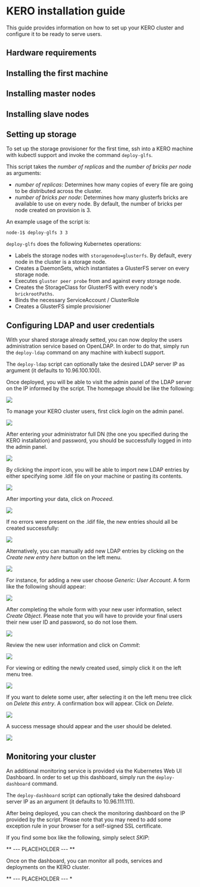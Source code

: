 # KERO installation guide

This guide provides information on how to set up your KERO cluster and configure it to be ready to serve users.

## Hardware requirements

## Installing the first machine

## Installing master nodes

## Installing slave nodes

## Setting up storage

To set up the storage provisioner for the first time, ssh into a KERO machine with kubectl support and invoke the command `deploy-glfs`.
 
This script takes the _number of replicas_ and the _number of bricks per node_ as arguments:

* _number of replicas_: Determines how many copies of every file are going to be distributed across the cluster.
* _number of bricks per node_: Determines how many glusterfs bricks are available to use on every node. By default, the number of bricks per node created on provision is 3.

An example usage of the script is:
```
node-1$ deploy-glfs 3 3
```

`deploy-glfs` does the following Kubernetes operations:
* Labels the storage nodes with `storagenode=glusterfs`. By default, every node in the cluster is a storage node.
* Creates a DaemonSets, which instantiates a GlusterFS server on every storage node.
* Executes `gluster peer probe` from and against every storage node.
* Creates the StorageClass for GlusterFS with every node's `brickrootPaths`.
* Binds the necessary ServiceAccount / ClusterRole
* Creates a GlusterFS simple provisioner

## Configuring LDAP and user credentials

With your shared storage already setted, you can now deploy the users administration service based on OpenLDAP. In order to do that, simply run the `deploy-ldap` command on any machine with kubectl support.

The `deploy-ldap` script can optionally take the desired LDAP server IP as argument (it defaults to 10.96.100.100).

Once deployed, you will be able to visit the admin panel of the LDAP server on the IP informed by the script. The homepage should be like the following:

![](./img/ldap_homepage.png)

To manage your KERO cluster users, first click _login_ on the admin panel.

![](./img/ldap_login.png)

After entering your administrator full DN (the one you specified during the KERO installation) and password, you should be successfully logged in into the admin panel.

![](./img/ldap_login_success.png)

By clicking the _import_ icon, you will be able to import new LDAP entries by either specifying some .ldif file on your machine or pasting its contents.

![](./img/ldap_import.png)

After importing your data, click on _Proceed_.

![](./img/ldap_import_with_ldif.png)

If no errors were present on the .ldif file, the new entries should all be created successfully:

![](./img/ldap_import_success.png)

Alternatively, you can manually add new LDAP entries by clicking on the _Create new entry here_ button on the left menu.

![](./img/ldap_create_entry.png)

For instance, for adding a new user choose _Generic: User Account_. A form like the following should appear:

![](./img/ldap_create_user_form.png)

After completing the whole form with your new user information, select _Create Object_. Please note that you will have to provide your final users their new user ID and password, so do not lose them.

![](./img/ldap_create_user_form_completed.png)

Review the new user information and click on _Commit_:

![](./img/ldap_create_user_confirm.png)

For viewing or editing the newly created used, simply click it on the left menu tree.

![](./img/ldap_view_edit_user.png)

If you want to delete some user, after selecting it on the left menu tree click on _Delete this entry_. A confirmation box will appear. Click on _Delete_.

![](./img/ldap_delete_user_confirm.png)

A success message should appear and the user should be deleted.

![](./img/ldap_delete_success.png)

## Monitoring your cluster

An additional monitoring service is provided via the Kubernetes Web UI Dashboard. In order to set up this dashboard, simply run the `deploy-dashboard` command. 

The `deploy-dashboard` script can optionally take the desired dahsboard server IP as an argument (it defaults to 10.96.111.111).

After being deployed, you can check the monitoring dashboard on the IP provided by the script. Please note that you may need to add some exception rule in your browser for a self-signed SSL certificate.

If you find some box like the following, simply select _SKIP_:

** --- PLACEHOLDER --- **

Once on the dashboard, you can monitor all pods, services and deployments on the KERO cluster.

** --- PLACEHOLDER --- *
